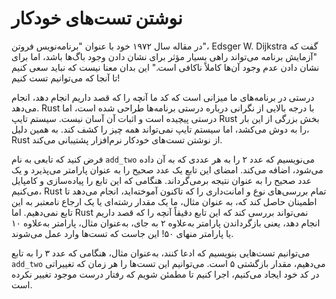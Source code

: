 # نوشتن تست‌های خودکار

در مقاله سال ۱۹۷۲ خود با عنوان "برنامه‌نویس فروتن"، Edsger W. Dijkstra گفت که "آزمایش برنامه می‌تواند راهی بسیار مؤثر برای نشان دادن وجود باگ‌ها باشد، اما برای نشان دادن عدم وجود آن‌ها کاملاً ناکافی است." این بدان معنا نیست که نباید سعی کنیم تا آنجا که می‌توانیم تست کنیم!

درستی در برنامه‌های ما میزانی است که کد ما آنچه را که قصد داریم انجام دهد، انجام می‌دهد. Rust با درجه بالایی از نگرانی درباره درستی برنامه‌ها طراحی شده است، اما درستی پیچیده است و اثبات آن آسان نیست. سیستم تایپ Rust بخش بزرگی از این بار را به دوش می‌کشد، اما سیستم تایپ نمی‌تواند همه چیز را کشف کند. به همین دلیل، Rust از نوشتن تست‌های خودکار نرم‌افزار پشتیبانی می‌کند.

فرض کنید که تابعی به نام `add_two` می‌نویسیم که عدد ۲ را به هر عددی که به آن داده می‌شود، اضافه می‌کند. امضای این تابع یک عدد صحیح را به عنوان پارامتر می‌پذیرد و یک عدد صحیح را به عنوان نتیجه برمی‌گرداند. هنگامی که این تابع را پیاده‌سازی و کامپایل می‌کنیم، Rust تمام بررسی‌های نوع و امانت‌داری را که تاکنون آموخته‌اید، انجام می‌دهد تا اطمینان حاصل کند که، به عنوان مثال، ما یک مقدار رشته‌ای یا یک ارجاع نامعتبر به این تابع نمی‌دهیم. اما Rust نمی‌تواند بررسی کند که این تابع دقیقاً آنچه را که قصد داریم انجام دهد، یعنی بازگرداندن پارامتر به‌علاوه ۲ به جای، به‌عنوان مثال، پارامتر به‌علاوه ۱۰ یا پارامتر منهای ۵۰! این جاست که تست‌ها وارد عمل می‌شوند.

می‌توانیم تست‌هایی بنویسیم که ادعا کنند، به‌عنوان مثال، هنگامی که عدد ۳ را به تابع `add_two` می‌دهیم، مقدار بازگشتی ۵ است. می‌توانیم این تست‌ها را هر زمان که تغییراتی در کد خود ایجاد می‌کنیم، اجرا کنیم تا مطمئن شویم که رفتار درست موجود تغییر نکرده است.